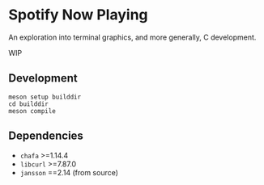 # Spotify Now Playing

An exploration into terminal graphics, and more generally, C development.

WIP

## Development

```console
meson setup builddir
cd builddir
meson compile
```

## Dependencies

- `chafa` >=1.14.4
- `libcurl` >=7.87.0
- `jansson` ==2.14 (from source)
